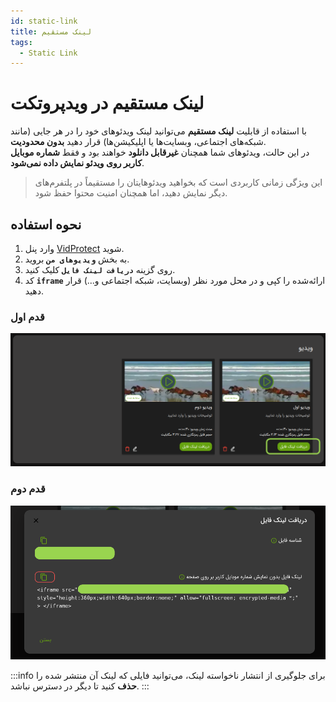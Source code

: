 ```yaml
---
id: static-link
title: لینک مستقیم
tags:
  - Static Link
---
```


# لینک مستقیم در ویدپروتکت

با استفاده از قابلیت **لینک مستقیم** می‌توانید لینک ویدئوهای خود را در هر جایی (مانند شبکه‌های اجتماعی، وبسایت‌ها یا
اپلیکیشن‌ها) قرار دهید **بدون محدودیت**.  
در این حالت، ویدئوهای شما همچنان **غیرقابل دانلود** خواهند بود و فقط **شماره موبایل کاربر روی ویدئو نمایش داده نمی‌شود**.

> این ویژگی زمانی کاربردی است که بخواهید ویدئوهایتان را مستقیماً در پلتفرم‌های دیگر نمایش دهید، اما همچنان امنیت محتوا
> حفظ شود.

## نحوه استفاده

1. وارد پنل [VidProtect][] شوید.
2. به بخش **`ویدیوهای من`** بروید.
3. روی گزینه **`دریافت لینک فایل`** کلیک کنید.
4. کد **`iframe`** ارائه‌شده را کپی و در محل مورد نظر (وبسایت، شبکه اجتماعی و...) قرار دهید.

### قدم اول

![مرحله اول](./img/03.jpg)

### قدم دوم

![مرحله دوم](./img/02.jpg)

:::info
برای جلوگیری از انتشار ناخواسته لینک، می‌توانید فایلی که لینک آن منتشر شده را **حذف** کنید تا دیگر در دسترس نباشد.
:::

[VidProtect]: https://vidprotect.ir/panel
